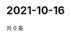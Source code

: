 # 2021-10-16

共 0 条

<!-- BEGIN WEIBO -->
<!-- 最后更新时间 Sat Oct 16 2021 23:08:24 GMT+0800 (China Standard Time) -->

<!-- END WEIBO -->
